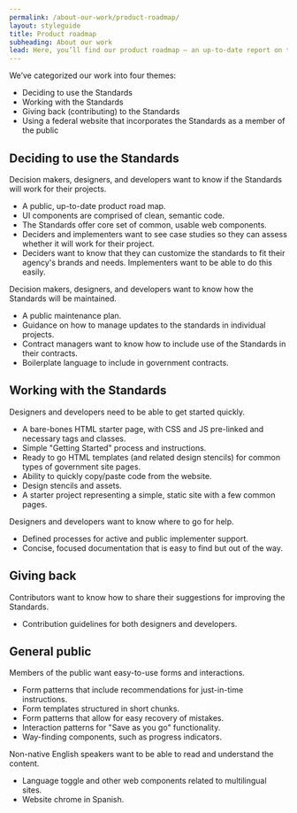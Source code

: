 ```yaml
---
permalink: /about-our-work/product-roadmap/
layout: styleguide
title: Product roadmap
subheading: About our work
lead: Here, you’ll find our product roadmap — an up-to-date report on the work we’re doing.
---
```


<p class="usa-font-lead">We’ve categorized our work into four themes:</p>

<ul class="usa-content-list usa-font-lead">
  <li>Deciding to use the Standards</li>
  <li>Working with the Standards</li>
  <li>Giving back (contributing) to the Standards</li>
  <li>Using a federal website that incorporates the Standards as a member of the public</li>
</ul>

## Deciding to use the Standards

Decision makers, designers, and developers want to know if the Standards will work for their projects.

- A public, up-to-date product road map.
- UI components are comprised of clean, semantic code.
- The Standards offer core set of common, usable web components.
- Deciders and implementers want to see case studies so they can assess whether it will work for their project.
- Deciders want to know that they can customize the standards to fit their agency's brands and needs. Implementers want to be able to do this easily.

Decision makers, designers, and developers want to know how the Standards will be maintained.

- A public maintenance plan.
- Guidance on how to manage updates to the standards in individual projects.
- Contract managers want to know how to include use of the Standards in their contracts.
- Boilerplate language to include in government contracts.

## Working with the Standards

Designers and developers need to be able to get started quickly.

- A bare-bones HTML starter page, with CSS and JS pre-linked and necessary tags and classes.
- Simple "Getting Started" process and instructions.
- Ready to go HTML templates (and related design stencils) for common types of government site pages.
- Ability to quickly copy/paste code from the website.
- Design stencils and assets.
- A starter project representing a simple, static site with a few common pages.

Designers and developers want to know where to go for help.

- Defined processes for active and public implementer support.
- Concise, focused documentation that is easy to find but out of the way.

## Giving back

Contributors want to know how to share their suggestions for improving the Standards.

- Contribution guidelines for both designers and developers.

## General public

Members of the public want easy-to-use forms and interactions.

- Form patterns that include recommendations for just-in-time instructions.
- Form templates structured in short chunks.
- Form patterns that allow for easy recovery of mistakes.
- Interaction patterns for "Save as you go" functionality.
- Way-finding components, such as progress indicators.

Non-native English speakers want to be able to read and understand the content.

- Language toggle and other web components related to multilingual sites.
- Website chrome in Spanish.
